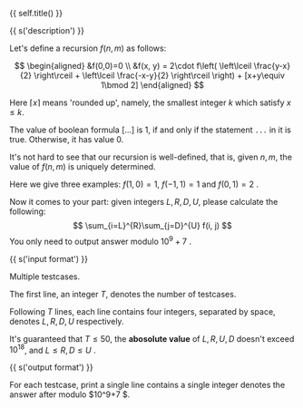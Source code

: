 {{ self.title() }}

{{ s('description') }}

Let's define a recursion $f(n, m)$ as follows:

$$
\begin{aligned}
&f(0,0)=0 \\
&f(x, y) = 2\cdot f\left( \left\lceil \frac{y-x}{2} \right\rceil + \left\lceil \frac{-x-y}{2} \right\rceil \right) + [x+y\equiv 1\bmod 2]
\end{aligned}
$$

Here $\lceil x \rceil$ means 'rounded up', namely, the smallest integer $k$ which satisfy $x\le k$. 

The value of boolean formula $[...]$ is $1$, if and only if the statement `...` in it is true. Otherwise, it has value $0$.

It's not hard to see that our recursion is well-defined, that is, given $n,m$, the value of $f(n, m)$ is uniquely determined.

Here we give three examples: $f(1,0)=1$, $f(-1,1)=1$ and $f(0,1)=2$ .

Now it comes to your part: given integers $L,R,D,U$, please calculate the following:
$$
\sum_{i=L}^{R}\sum_{j=D}^{U} f(i, j)
$$
You only need to output answer modulo $10^9+7$ .

{{ s('input format') }}

Multiple testcases.

The first line, an integer $T$, denotes the number of testcases.

Following $T$ lines, each line contains four integers, separated by space, denotes $L, R, D, U$ respectively.

It's guaranteed that $T\le 50$, the **abosolute value** of $L,R,U,D$ doesn't exceed $10^{18}$, and $L\le R, D\le U$ .

{{ s('output format') }}

For each testcase, print a single line contains a single integer denotes the answer after modulo $10^9+7 $.